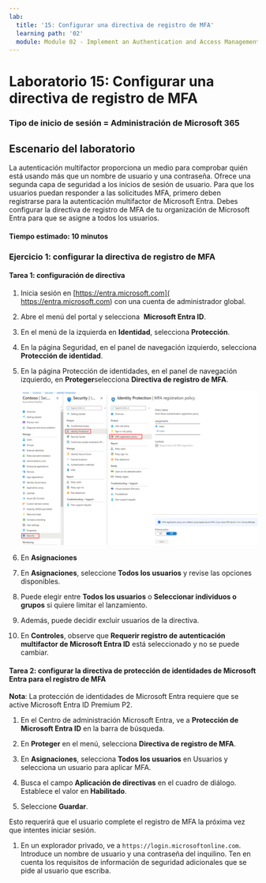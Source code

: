 ```yaml
---
lab:
  title: '15: Configurar una directiva de registro de MFA'
  learning path: '02'
  module: Module 02 - Implement an Authentication and Access Management Solution
---
```


# Laboratorio 15: Configurar una directiva de registro de MFA

### Tipo de inicio de sesión = Administración de Microsoft 365

## Escenario del laboratorio

La autenticación multifactor proporciona un medio para comprobar quién está usando más que un nombre de usuario y una contraseña. Ofrece una segunda capa de seguridad a los inicios de sesión de usuario. Para que los usuarios puedan responder a las solicitudes MFA, primero deben registrarse para la autenticación multifactor de Microsoft Entra. Debes configurar la directiva de registro de MFA de tu organización de Microsoft Entra para que se asigne a todos los usuarios.

#### Tiempo estimado: 10 minutos

### Ejercicio 1: configurar la directiva de registro de MFA

#### Tarea 1: configuración de directiva

1. Inicia sesión en [https://entra.microsoft.com]( https://entra.microsoft.com) con una cuenta de administrador global.

2. Abre el menú del portal y selecciona  **Microsoft Entra ID**.

3. En el menú de la izquierda en **Identidad**, selecciona **Protección**.

4. En la página Seguridad, en el panel de navegación izquierdo, selecciona **Protección de identidad**.

5. En la página Protección de identidades, en el panel de navegación izquierdo, en **Proteger**selecciona **Directiva de registro de MFA**.

    ![Imagen de pantalla que muestra la página de Directiva de registro de autenticación multifactor con la ruta de exploración resaltada](./media/lp2-mod4-browse-to-mfa-registration-policy.png)

6. En **Asignaciones**

7. En **Asignaciones**, seleccione **Todos los usuarios** y revise las opciones disponibles.

8. Puede elegir entre **Todos los usuarios** o **Seleccionar individuos o grupos** si quiere limitar el lanzamiento.

9. Además, puede decidir excluir usuarios de la directiva.

10. En **Controles**, observe que **Requerir registro de autenticación multifactor de Microsoft Entra ID** está seleccionado y no se puede cambiar.


#### Tarea 2: configurar la directiva de protección de identidades de Microsoft Entra para el registro de MFA

**Nota**: La protección de identidades de Microsoft Entra requiere que se active Microsoft Entra ID Premium P2. 

1. En el Centro de administración Microsoft Entra, ve a **Protección de Microsoft Entra ID** en la barra de búsqueda.

1. En **Proteger** en el menú, selecciona **Directiva de registro de MFA**.

1. En **Asignaciones**, selecciona **Todos los usuarios** en Usuarios y selecciona un usuario para aplicar MFA.

1. Busca el campo **Aplicación de directivas** en el cuadro de diálogo.  Establece el valor en **Habilitado**.

1. Seleccione **Guardar**.

Esto requerirá que el usuario complete el registro de MFA la próxima vez que intentes iniciar sesión.

1. En un explorador privado, ve a `https://login.microsoftonline.com`. Introduce un nombre de usuario y una contraseña del inquilino.  Ten en cuenta los requisitos de información de seguridad adicionales que se pide al usuario que escriba.
